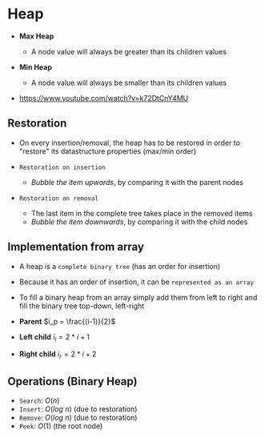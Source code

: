 # Heap

- **Max Heap**
  - A node value will always be greater than its children values
- **Min Heap**
  - A node value will always be smaller than its children values

- <https://www.youtube.com/watch?v=k72DtCnY4MU>

## Restoration

- On every insertion/removal, the heap has to be restored in order to "restore" its datastructure properties (max/min order)

- `Restoration on insertion`
  - _Bubble the item upwards_, by comparing it with the parent nodes

- `Restoration on removal`
  - The last item in the complete tree takes place in the removed items
  - _Bubble the item downwards_, by comparing it with the child nodes

## Implementation from array

- A heap is a `complete binary tree` (has an order for insertion)
- Because it has an order of insertion, it can be `represented as an array`
- To fill a binary heap from an array simply add them from left to right and fill the binary tree top-down, left-right

- **Parent** $i_p = \frac{(i-1)}{2}$
- **Left child** $i_l = 2*i+1$
- **Right child** $i_r = 2*i+2$

## Operations (Binary Heap)

- `Search`: $O(n)$
- `Insert`: $O(log\ n)$ (due to restoration)
- `Remove`: $O(log\ n)$ (due to restoration)
- `Peek`: $O(1)$ (the root node)

